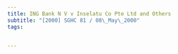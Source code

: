 ```yaml
---
title: ING Bank N V v Inselatu Co Pte Ltd and Others 
subtitle: "[2000] SGHC 81 / 08\_May\_2000"
tags:


---
```


